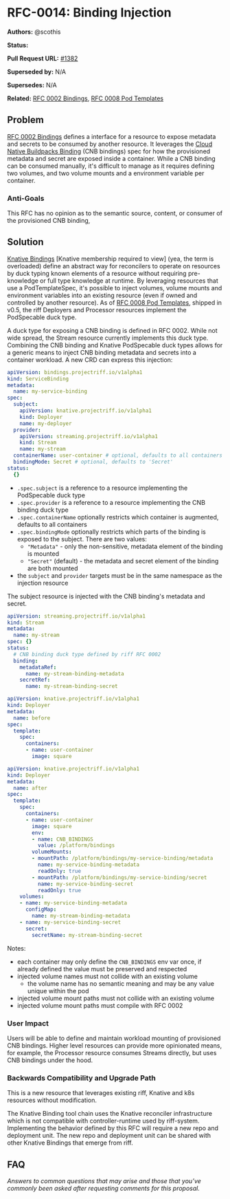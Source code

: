 # RFC-0014: Binding Injection

**Authors:** @scothis

**Status:**

**Pull Request URL:** [#1382](https://github.com/projectriff/riff/pull/1382)

**Superseded by:** N/A

**Supersedes:** N/A

**Related:** [RFC 0002 Bindings](./rfc-0002-bindings.md), [RFC 0008 Pod Templates](./rfc-0008-pod-templates.md)


## Problem

[RFC 0002 Bindings](./rfc-0002-bindings.md) defines a interface for a resource to expose metadata and secrets to be consumed by another resource. It leverages the [Cloud Native Buildpacks Binding](https://github.com/buildpack/spec/blob/master/extensions/bindings.md) (CNB bindings) spec for how the provisioned metadata and secret are exposed inside a container. While a CNB binding can be consumed manually, it's difficult to manage as it requires defining two volumes, and two volume mounts and a environment variable per container.

### Anti-Goals

This RFC has no opinion as to the semantic source, content, or consumer of the provisioned CNB binding,

## Solution

[Knative Bindings](https://docs.google.com/document/d/1t5WVrj2KQZ2u5s0LvIUtfHnSonBv5Vcv8Gl2k5NXrCQ/edit#heading=h.lnql658xmg9p) [Knative membership required to view] (yea, the term is overloaded) define an abstract way for reconcilers to operate on resources by duck typing known elements of a resource without requiring pre-knowledge or full type knowledge at runtime. By leveraging resources that use a PodTemplateSpec, it's possible to inject volumes, volume mounts and environment variables into an existing resource (even if owned and controlled by another resource). As of [RFC 0008 Pod Templates](./rfc-0008-pod-templates.md), shipped in v0.5, the riff Deployers and Processor resources implement the PodSpecable duck type.

A duck type for exposing a CNB binding is defined in RFC 0002. While not wide spread, the Stream resource currently implements this duck type. Combining the CNB binding and Knative PodSpecable duck types allows for a generic means to inject CNB binding metadata and secrets into a container workload. A new CRD can express this injection:

```yaml
apiVersion: bindings.projectriff.io/v1alpha1
kind: ServiceBinding
metadata:
  name: my-service-binding
spec:
  subject:
    apiVersion: knative.projectriff.io/v1alpha1
    kind: Deployer
    name: my-deployer
  provider:
    apiVersion: streaming.projectriff.io/v1alpha1
    kind: Stream
    name: my-stream
  containerName: user-container # optional, defaults to all containers
  bindingMode: Secret # optional, defaults to 'Secret'
status:
  {}
```

- `.spec.subject` is a reference to a resource implementing the PodSpecable duck type
- `.spec.provider` is a reference to a resource implementing the CNB binding duck type
- `.spec.containerName` optionally restricts which container is augmented, defaults to all containers
- `.spec.bindingMode` optionally restricts which parts of the binding is exposed to the subject. There are two values:
  - `"Metadata"` - only the non-sensitive, metadata element of the binding is mounted
  - `"Secret"` (default) - the metadata and secret element of the binding are both mounted
- the `subject` and `provider` targets must be in the same namespace as the injection resource

The subject resource is injected with the CNB binding's metadata and secret.

```yaml
apiVersion: streaming.projectriff.io/v1alpha1
kind: Stream
metadata:
  name: my-stream
spec: {}
status:
  # CNB binding duck type defined by riff RFC 0002
  binding:
    metadataRef:
      name: my-stream-binding-metadata
    secretRef:
      name: my-stream-binding-secret
```

```yaml
apiVersion: knative.projectriff.io/v1alpha1
kind: Deployer
metadata:
  name: before
spec:
  template:
    spec:
      containers:
      - name: user-container
        image: square
```

```yaml
apiVersion: knative.projectriff.io/v1alpha1
kind: Deployer
metadata:
  name: after
spec:
  template:
    spec:
      containers:
      - name: user-container
        image: square
        env:
        - name: CNB_BINDINGS
          value: /platform/bindings
        volumeMounts:
        - mountPath: /platform/bindings/my-service-binding/metadata
          name: my-service-binding-metadata
          readOnly: true
        - mountPath: /platform/bindings/my-service-binding/secret
          name: my-service-binding-secret
          readOnly: true
    volumes:
    - name: my-service-binding-metadata
      configMap:
        name: my-stream-binding-metadata
    - name: my-service-binding-secret
      secret:
        secretName: my-stream-binding-secret
```

Notes:
- each container may only define the `CNB_BINDINGS` env var once, if already defined the value must be preserved and respected
- injected volume names must not collide with an existing volume
  - the volume name has no semantic meaning and may be any value unique within the pod
- injected volume mount paths must not collide with an existing volume
- injected volume mount paths must compile with RFC 0002

### User Impact

Users will be able to define and maintain workload mounting of provisioned CNB bindings. Higher level resources can provide more opinionated means, for example, the Processor resource consumes Streams directly, but uses CNB bindings under the hood.

### Backwards Compatibility and Upgrade Path

This is a new resource that leverages existing riff, Knative and k8s resources without modification.

The Knative Binding tool chain uses the Knative reconciler infrastructure which is not compatible with controller-runtime used by riff-system. Implementing the behavior defined by this RFC will require a new repo and deployment unit. The new repo and deployment unit can be shared with other Knative Bindings that emerge from riff.

## FAQ
*Answers to common questions that may arise and those that you’ve commonly been asked after requesting comments for this proposal.*
